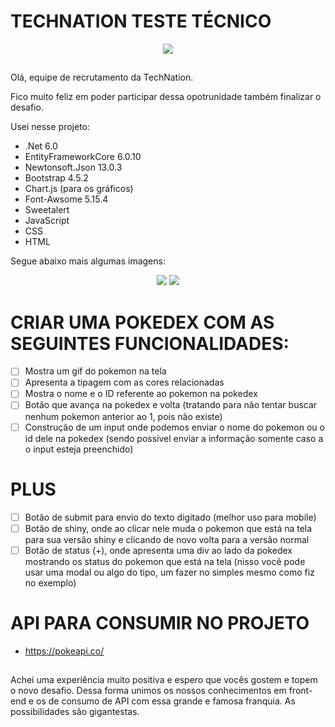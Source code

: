 # TECHNATION TESTE TÉCNICO
<div align="center">
  <img src="https://github.com/user-attachments/assets/5322079c-b4e8-45b9-9d9d-2bb57f1e0154" />
</div>

##

Olá, equipe de recrutamento da TechNation.

Fico muito feliz em poder participar dessa opotrunidade também finalizar o desafio.

Usei nesse projeto:

- .Net 6.0
- EntityFrameworkCore 6.0.10
- Newtonsoft.Json 13.0.3
- Bootstrap 4.5.2
- Chart.js (para os gráficos)
- Font-Awsome 5.15.4
- Sweetalert
- JavaScript
- CSS
- HTML

Segue abaixo mais algumas imagens:

<div align="center">
  <img src="https://github.com/user-attachments/assets/373e3ddb-7413-4f15-b6cc-46244140b45b" />
  <img src="https://github.com/user-attachments/assets/4591f78a-f737-4cf3-bc5f-" />
</div>

# CRIAR UMA POKEDEX COM AS SEGUINTES FUNCIONALIDADES:

- [ ] Mostra um gif do pokemon na tela
- [ ] Apresenta a tipagem com as cores relacionadas
- [ ] Mostra o nome e o ID referente ao pokemon na pokedex
- [ ] Botão que avança na pokedex e volta (tratando para não tentar buscar nenhum pokemon anterior ao 1, pois não existe)
- [ ] Construção de um input onde podemos enviar o nome do pokemon ou o id dele na pokedex (sendo possível enviar a informação somente caso a o input esteja preenchido)

##

# PLUS

- [ ] Botão de submit para envio do texto digitado (melhor uso para mobile)
- [ ] Botão de shiny, onde ao clicar nele muda o pokemon que está na tela para sua versão shiny e clicando de novo volta para a versão normal
- [ ] Botão de status (+), onde apresenta uma div ao lado da pokedex mostrando os status do pokemon que está na tela (nisso você pode usar uma modal ou algo do tipo, um fazer no simples mesmo como fiz no exemplo)

##

# API PARA CONSUMIR NO PROJETO

- https://pokeapi.co/

##

Achei uma experiência muito positiva e espero que vocês gostem e topem o novo desafio.
Dessa forma unimos os nossos conhecimentos em front-end e os de consumo de API com essa grande e famosa franquia. 
As possibilidades são gigantestas.
